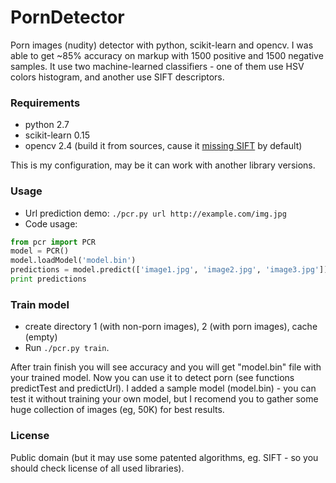 # PornDetector
Porn images (nudity) detector with python, scikit-learn and opencv. I was able to get ~85% accuracy on markup with 1500 positive and 1500 negative samples. It use two machine-learned classifiers - one of them use HSV colors histogram, and another use SIFT descriptors.

### Requirements
- python 2.7
- scikit-learn 0.15
- opencv 2.4 (build it from sources, cause it [missing SIFT](http://stackoverflow.com/questions/18561910/opencv-python-cant-use-surf-sift) by default)

This is my configuration, may be it can work with another library versions.

### Usage
- Url prediction demo: `./pcr.py url http://example.com/img.jpg`
- Code usage:
```python
from pcr import PCR
model = PCR()
model.loadModel('model.bin')
predictions = model.predict(['image1.jpg', 'image2.jpg', 'image3.jpg'])
print predictions
```

### Train model
- create directory 1 (with non-porn images), 2 (with porn images), cache (empty)
- Run `./pcr.py train`.

After train finish you will see accuracy and you will get "model.bin" file with your trained model. Now you can use it to detect porn (see functions predictTest and predictUrl). I added a sample model (model.bin) - you can test it without training your own model, but I recomend you to gather some huge collection of images (eg, 50K) for best results.

### License
Public domain (but it may use some patented algorithms, eg. SIFT - so you should check license of all used libraries).
